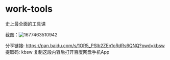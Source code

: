 # work-tools
史上最全面的工具课

截图：![1677463510942](https://user-images.githubusercontent.com/60600812/221459476-8ef5ad1c-9cdb-406d-902a-ca15430d2570.jpg)

分享链接: https://pan.baidu.com/s/1OR5_PSlb2ZEn1oRdRs6QNQ?pwd=kbsw 提取码: kbsw 复制这段内容后打开百度网盘手机App
